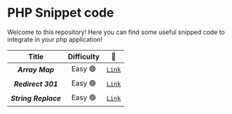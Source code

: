 # PHP Snippet code
Welcome to this repository! Here you can find some useful snipped code to integrate in your php application!

| Title | Difficulty | 🔗 |
|:-----:|:----------:|:--:|
|***Array Map***|Easy 🟢 | [`Link`](https://github.com/LeonardoBruno98/snippet-php/blob/main/array_map.php)|
|***Redirect 301***|Easy 🟢 | [`Link`](https://github.com/LeonardoBruno98/snippet-php/blob/main/redirect_301.php)|
|***String Replace***|Easy 🟢 | [`Link`](https://github.com/LeonardoBruno98/snippet-php/blob/main/str_replace.php)|
